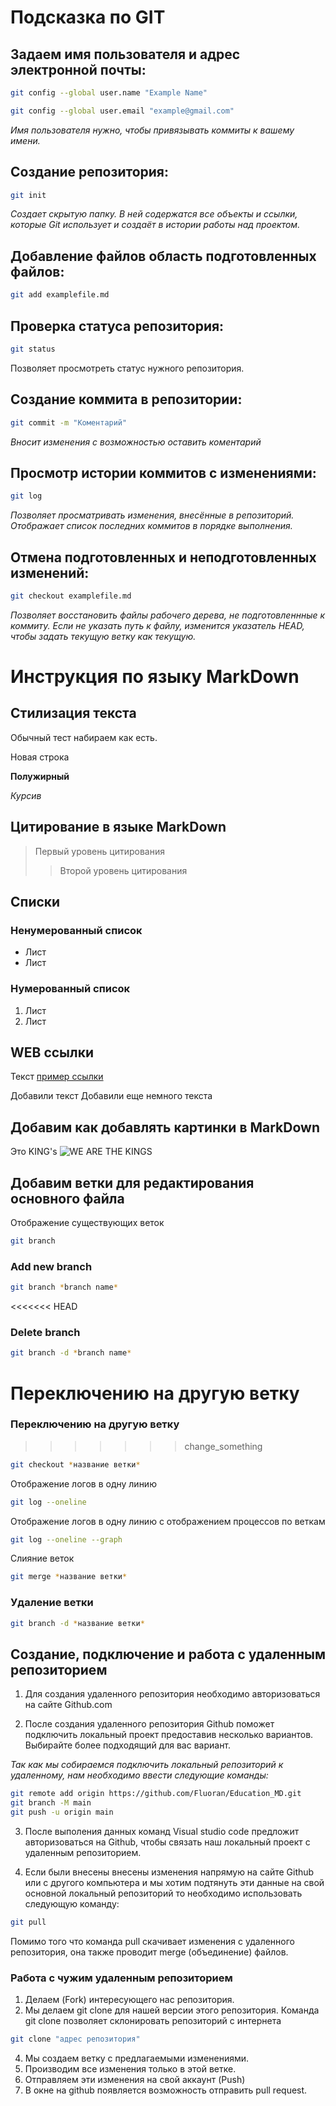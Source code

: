 # Подсказка по GIT


## Задаем имя пользователя и адрес электронной почты:
```sh
git config --global user.name "Example Name"
```
```sh
git config --global user.email "example@gmail.com"
```
*Имя пользователя нужно, чтобы привязывать коммиты к вашему имени.*


## Создание репозитория:
```sh
git init
```
*Cоздает скрытую папку. В ней содержатся все объекты и ссылки, которые Git использует и создаёт в истории работы над проектом.*

## Добавление файлов область подготовленных файлов:
```sh
git add examplefile.md
```

## Проверка статуса репозитория:

```sh
git status
```
Позволяет просмотреть статус нужного репозитория.

## Создание коммита в репозитории:

```sh
git commit -m "Коментарий"
```

*Вносит изменения с возможностью оставить коментарий*

## Просмотр истории коммитов с изменениями:
```sh
git log
```
*Позволяет просматривать изменения, внесённые в репозиторий. Отображает список последних коммитов в порядке выполнения.*

## Отмена подготовленных и неподготовленных изменений:

```sh
git checkout examplefile.md
```

*Позволяет восстановить файлы рабочего дерева, не подготовленнные к коммиту. Если не указать путь к файлу, изменится указатель HEAD, чтобы задать текущую ветку как текущую.*





# Инструкция по языку MarkDown

## Стилизация текста

Обычный тест набираем как есть.

Новая строка

**Полужирный**

*Курсив*

## Цитирование в языке MarkDown
>Первый уровень цитирования
>>Второй уровень цитирования

## Списки
### Ненумерованный список
* Лист
* Лист

### Нумерованный список
1. Лист
2. Лист


## WEB ссылки
Текст [пример ссылки](http.example.com "Всплывающая подсказка")

Добавили текст
Добавили еще немного текста

## Добавим как добавлять картинки в MarkDown

Это KING's
![WE ARE THE KINGS](KING.jpg)

## Добавим ветки для редактирования основного файла

Отображение существующих веток
```sh
git branch
```

### Add new branch
```sh
git branch *branch name*
```

<<<<<<< HEAD
### Delete branch
```sh
git branch -d *branch name*
```

Переключению на другую ветку
=======
### Переключению на другую ветку
>>>>>>> change_something
```sh
git checkout *название ветки*
```

Отображение логов в одну линию
```sh
git log --oneline
```

Отображение логов в одну линию с отображением процессов по веткам
```sh
git log --oneline --graph
```

Слияние веток
```sh
git merge *название ветки*
```

### Удаление ветки
```sh
git branch -d *название ветки*
```

## Создание, подключение и работа с удаленным репозиторием

1. Для создания удаленного репозитория необходимо авторизоваться на сайте Github.com

2. После создания удаленного репозитория Github поможет подключить локальный проект предоставив несколько вариантов. Выбирайте более подходящий для вас вариант.

*Так как мы собираемся подключить локальный репозиторий к удаленному, нам необходимо ввести следующие команды:*
```sh
git remote add origin https://github.com/Fluoran/Education_MD.git
git branch -M main
git push -u origin main
```

3. После выполения данных команд Visual studio code предложит авторизоваться на Github, чтобы связать наш локальный проект с удаленным репозиторием.

4. Если были внесены внесены изменения напрямую на сайте Github или с другого компьютера и мы хотим подтянуть эти данные на свой основной локальный репозиторий то необходимо использовать следующую команду:
```sh
git pull
```
Помимо того что команда pull скачивает изменения с удаленного репозитория, она также проводит merge (объединение) файлов.

### Работа с чужим удаленным репозиторием

1. Делаем (Fork) интересующего нас репозитория.
2. Мы делаем git clone для нашей версии этого репозитория.
Команда git clone позволяет склонировать репозиторий с интернета
```sh
git clone "адрес репозитория"
```
4. Мы создаем ветку с предлагаемыми изменениями.
5. Производим все изменения только в этой ветке.
6. Отправляем эти изменения на свой аккаунт (Push)
7. В окне на github появляется возможность отправить pull request.

